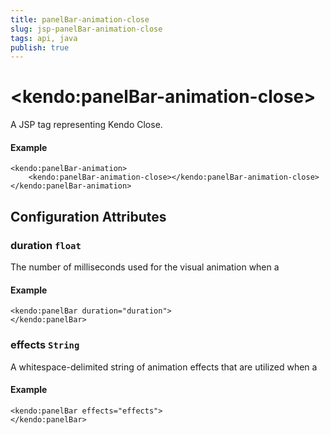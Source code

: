 ```yaml
---
title: panelBar-animation-close
slug: jsp-panelBar-animation-close
tags: api, java
publish: true
---
```


# \<kendo:panelBar-animation-close\>
A JSP tag representing Kendo Close.

#### Example
    <kendo:panelBar-animation>
        <kendo:panelBar-animation-close></kendo:panelBar-animation-close>
    </kendo:panelBar-animation>


## Configuration Attributes


### duration `float`

The number of milliseconds used for the visual animation when a

#### Example
    <kendo:panelBar duration="duration">
    </kendo:panelBar>



### effects `String`

A whitespace-delimited string of animation effects that are utilized when a

#### Example
    <kendo:panelBar effects="effects">
    </kendo:panelBar>


 
